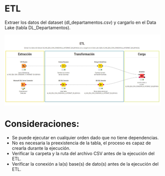 # ETL
Extraer los datos del dataset (dl_departamentos.csv) y cargarlo en el Data Lake (tabla DL_Departamentos).

![ETL]( https://github.com/Lady-Lopez-2025/Conectividad_Instituciones_Educativas_Boyaca/blob/904e6ce90f84e830f1990edc5b6397237c61b33c/DataLake/ETL/Conectividad_Boyaca/etl_conectividad_boyaca.jpeg)

# Consideraciones:
- Se puede ejecutar en cualquier orden dado que no tiene dependencias.
- No es necesaria la preexistencia de la tabla, el proceso es capaz de crearla durante la ejecución.
- Verificar la carpeta y la ruta del archivo CSV antes de la ejecución del ETL.
- Verificar la conexión a la(s) base(s) de dato(s) antes de la ejecución del ETL.

